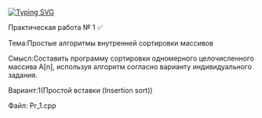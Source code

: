 [![Typing SVG](https://readme-typing-svg.herokuapp.com?color=4979FF&vCenter=true&lines=%D0%9F%D1%80%D0%B0%D0%BA%D1%82%D0%B8%D1%87%D0%B5%D1%81%D0%BA%D0%B8%D0%B5+%D1%80%D0%B0%D0%B1%D0%BE%D1%82%D1%8B+%D0%BF%D0%BE+%D1%81%D0%B8%D0%B0%D0%BE%D0%B4)](https://git.io/typing-svg)

Практическая работа № 1 ✅

Тема:Простые алгоритмы внутренней сортировки массивов

Смысл:Составить программу сортировки одномерного целочисленного массива A[n], используя алгоритм согласно варианту индивидуального задания.

Вариант:1(Простой вставки (Insertion sort))

Файл: Pr_1.cpp



